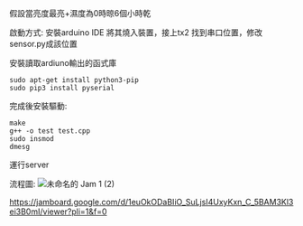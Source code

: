 假設當亮度最亮+濕度為0時晾6個小時乾


啟動方式:
  安裝arduino IDE 將其燒入裝置，接上tx2 找到串口位置，修改sensor.py成該位置
  
  安裝讀取ardiuno輸出的函式庫
  
    sudo apt-get install python3-pip
    sudo pip3 install pyserial

完成後安裝驅動:

    make
    g++ -o test test.cpp
    sudo insmod
    dmesg

運行server


流程圖:
![未命名的 Jam 1 (2)](https://github.com/ntut-Tu/Embedded-Microprocessor-Systems-Lab.-Spring-2024./assets/160988691/ebfa6ae0-6849-40a4-8455-3342b3f4e4d9)


https://jamboard.google.com/d/1euOkODaBIiO_SuLjsI4UxyKxn_C_5BAM3Kl3ei3B0mI/viewer?pli=1&f=0
